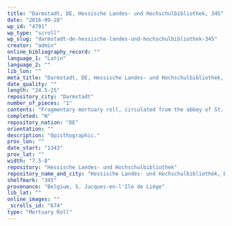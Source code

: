 ```yaml
---
title: "Darmstadt, DE, Hessische Landes- und Hochschulbibliothek, 345"
date: "2016-09-28"
wp_id: "4791"
wp_type: "scroll"
wp_slug: "darmstadt-de-hessische-landes-und-hochschulbibliothek-345"
creator: "admin"
online_bibliography_record: ""
language_1: "Latin"
language_2: ""
lib_lon: ""
meta_title: "Darmstadt, DE, Hessische Landes- und Hochschulbibliothek, 345"
date_quality: ""
length: "24.5-25"
repository_city: "Darmstadt"
number_of_pieces: "1"
contents: "Fragmentary mortuary roll, circulated from the abbey of St. Jacques-en-l'Ile de Liège."
completed: "N"
repository_nation: "DE"
orientation: ""
description: "Opisthographic."
prov_lon: ""
date_start: "1343"
prov_lat: ""
width: "7.5-8"
repository: "Hessische Landes- und Hochschulbibliothek"
repository_name_and_city: "Hessische Landes- und Hochschulbibliothek, Darmstadt DE"
shelfmark: "345"
provenance: "Belgium, S. Jacques-en-l'Ile de Liège"
lib_lat: ""
online_images: ""
_scrolls_id: "674"
type: "Mortuary Roll"
---
```



